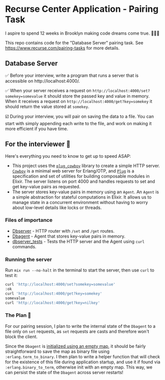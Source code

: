 # Recurse Center Application - Pairing Task

I aspire to spend 12 weeks in Brooklyn making code dreams come true. 👨‍💻🌈

This repo contains code for the "Database Server" pairing task. See https://www.recurse.com/pairing-tasks for more details.

## Database Server

✅  Before your interview, write a program that runs a server that is accessible on http://localhost:4000/.

✅ When your server receives a request on `http://localhost:4000/set?somekey=somevalue` it should store the passed key and value in memory. When it receives a request on `http://localhost:4000/get?key=somekey` it should return the value stored at `somekey`.

☑️ During your interview, you will pair on saving the data to a file. You can start with simply appending each write to the file, and work on making it more efficient if you have time.

## For the interviewer 👋

Here's everything you need to know to get up to speed ASAP:

- This project uses the [`plug_cowboy`](https://github.com/elixir-plug/plug_cowboy) library to create a simple HTTP server. [`Cowboy`](https://github.com/ninenines/cowboy) is a minimal web server for Erlang/OTP, and [`Plug`](https://github.com/elixir-plug/plug) is a specification and set of utilities for building composable modules in Elixir. The server listens on port 4000 and handles requests to set and get key-value pairs as requested.
- The server stores key-value pairs in memory using an `Agent`. An `Agent` is a simple abstraction for stateful computations in Elixir. It allows us to manage state in a concurrent environment without having to worry about low-level details like locks or threads.

### Files of importance

- [Dbserver](https://github.com/flavius-popan/rcapp/blob/main/lib/rcapp/dbserver.ex) - HTTP router with `/set` and `/get` routes.
- [Dbagent](https://github.com/flavius-popan/rcapp/blob/main/lib/rcapp/dbagent.ex) - Agent that stores key-value pairs in memory.
- [dbserver_tests](https://github.com/flavius-popan/rcapp/blob/main/test/dbserver_test.exs) - Tests the HTTP server and the Agent using `curl` commands.

### Running the server

Run `mix run --no-halt` in the terminal to start the server, then use `curl` to test it:

```bash
curl 'http://localhost:4000/set?somekey=somevalue'
:ok
curl 'http://localhost:4000/get?key=somekey'
somevalue
curl 'http://localhost:4000/get?key=nilkey'

```

### The Plan 🤔

For our pairing session, I plan to write the internal state of the `Dbagent` to a file only on `set` requests, as `set` requests are casts and therefore won't block the client.

Since the `Dbagent` is [initialized using an empty map](https://github.com/flavius-popan/rcapp/blob/39eef46dbc02a811c1b36f3f013a73a540df7955/lib/rcapp/application.ex#L11), it should be fairly straightforward to save the map as binary file using `:erlang.term_to_binary`. I then plan to write a helper function that will check for the existence of this file during application startup, and use it if found via `:erlang.binary_to_term`, otherwise init with an empty map. This way, we can persist the state of the `Dbagent` across server restarts!
